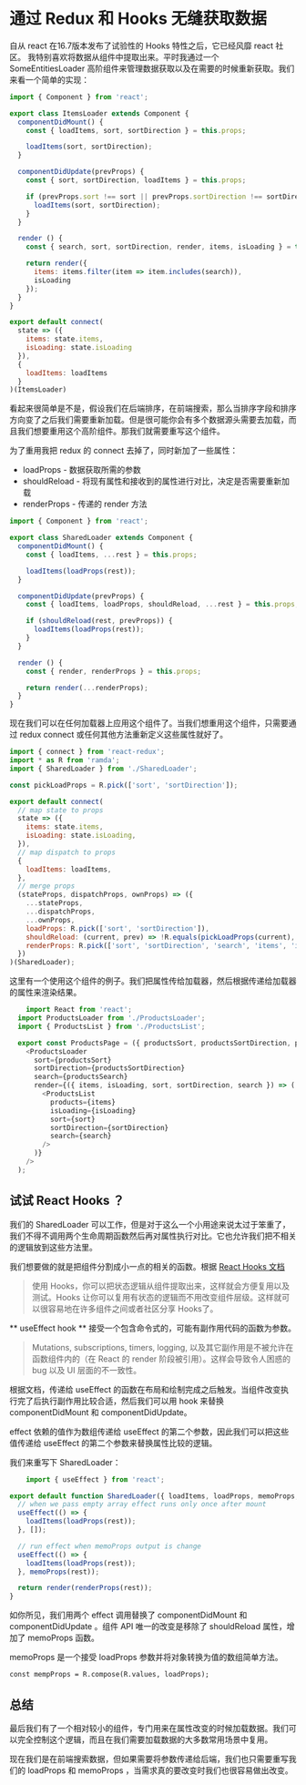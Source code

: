 # 通过 Redux 和 Hooks 无缝获取数据

自从 react 在16.7版本发布了试验性的 Hooks 特性之后，它已经风靡 react 社区。
我特别喜欢将数据从组件中提取出来。平时我通过一个 SomeEntitiesLoader 高阶组件来管理数据获取以及在需要的时候重新获取。我们来看一个简单的实现：

```javascript
import { Component } from 'react';

export class ItemsLoader extends Component {
  componentDidMount() {
    const { loadItems, sort, sortDirection } = this.props;

    loadItems(sort, sortDirection);
  }

  componentDidUpdate(prevProps) {
    const { sort, sortDirection, loadItems } = this.props;

    if (prevProps.sort !== sort || prevProps.sortDirection !== sortDirection) {
      loadItems(sort, sortDirection);
    }
  }

  render () {
    const { search, sort, sortDirection, render, items, isLoading } = this.props;

    return render({
      items: items.filter(item => item.includes(search)), 
      isLoading
    });
  }
}

export default connect(
  state => ({
    items: state.items,
    isLoading: state.isLoading
  }),
  {
    loadItems: loadItems
  }
)(ItemsLoader)
```

看起来很简单是不是，假设我们在后端排序，在前端搜索，那么当排序字段和排序方向变了之后我们需要重新加载。但是很可能你会有多个数据源头需要去加载，而且我们想要重用这个高阶组件。那我们就需要重写这个组件。

为了重用我把 redux 的 connect 去掉了，同时新加了一些属性：
* loadProps - 数据获取所需的参数
* shouldReload - 将现有属性和接收到的属性进行对比，决定是否需要重新加载
* renderProps - 传递的 render 方法

```javascript
import { Component } from 'react';

export class SharedLoader extends Component {
  componentDidMount() {
    const { loadItems, ...rest } = this.props;

    loadItems(loadProps(rest));
  }

  componentDidUpdate(prevProps) {
    const { loadItems, loadProps, shouldReload, ...rest } = this.props;

    if (shouldReload(rest, prevProps)) {
      loadItems(loadProps(rest));
    }
  }

  render () {
    const { render, renderProps } = this.props;

    return render(...renderProps);
  }
}
```
现在我们可以在任何加载器上应用这个组件了。当我们想重用这个组件，只需要通过 redux connect 或任何其他方法重新定义这些属性就好了。

```javascript
import { connect } from 'react-redux';
import * as R from 'ramda';
import { SharedLoader } from './SharedLoader';

const pickLoadProps = R.pick(['sort', 'sortDirection']);

export default connect(
  // map state to props
  state => ({
    items: state.items,
    isLoading: state.isLoading,
  }),
  // map dispatch to props
  {
    loadItems: loadItems,
  },
  // merge props
  (stateProps, dispatchProps, ownProps) => ({
    ...stateProps,
    ...dispatchProps,
    ...ownProps,
    loadProps: R.pick(['sort', 'sortDirection']),
    shouldReload: (current, prev) => !R.equals(pickLoadProps(current), pickLoadProps(prev)),
    renderProps: R.pick(['sort', 'sortDirection', 'search', 'items', 'isLoading']),
  })
)(SharedLoader);
```
这里有一个使用这个组件的例子。我们把属性传给加载器，然后根据传递给加载器的属性来渲染结果。
```javascript
	import React from 'react';
  import ProductsLoader from './ProductsLoader';
  import { ProductsList } from './ProductsList';

  export const ProductsPage = ({ productsSort, productsSortDirection, productsSearch }) => (
    <ProductsLoader
      sort={productsSort}
      sortDirection={productsSortDirection}
      search={productsSearch}
      render={({ items, isLoading, sort, sortDirection, search }) => (
        <ProductsList 
          products={items} 
          isLoading={isLoading} 
          sort={sort} 
          sortDirection={sortDirection} 
          search={search} 
        />
      )}
    />
  );
```
## 试试 React Hooks ？

我们的 SharedLoader 可以工作，但是对于这么一个小用途来说太过于笨重了，我们不得不调用两个生命周期函数然后再对属性执行对比。它也允许我们把不相关的逻辑放到这些方法里。

我们想要做的就是把组件分割成小一点的相关的函数。根据 [React Hooks 文档](https://reactjs.org/docs/hooks-intro.html)
> 使用 Hooks，你可以把状态逻辑从组件提取出来，这样就会方便复用以及测试。Hooks 让你可以复用有状态的逻辑而不用改变组件层级。这样就可以很容易地在许多组件之间或者社区分享 Hooks了。
> 

** useEffect hook **
接受一个包含命令式的，可能有副作用代码的函数为参数。
> Mutations, subscriptions, timers, logging, 以及其它副作用是不被允许在函数组件内的（在 React 的 render 阶段被引用）。这样会导致令人困惑的 bug 以及 UI 层面的不一致性。
> 

根据文档，传递给 useEffect 的函数在布局和绘制完成之后触发。当组件改变执行完了后执行副作用比较合适，然后我们可以用 hook 来替换 componentDidMount 和 componentDidUpdate。

effect 依赖的值作为数组传递给 useEffect 的第二个参数，因此我们可以把这些值传递给 useEffect 的第二个参数来替换属性比较的逻辑。

我们来重写下 SharedLoader：
```javascript
	import { useEffect } from 'react';

export default function SharedLoader({ loadItems, loadProps, memoProps, renderProps, render, ...rest }) {
  // when we pass empty array effect runs only once after mount
  useEffect(() => {
    loadItems(loadProps(rest));
  }, []);

  // run effect when memoProps output is change
  useEffect(() => {
    loadItems(loadProps(rest));
  }, memoProps(rest));

  return render(renderProps(rest));
}
```
如你所见，我们用两个 effect 调用替换了 componentDidMount 和 componentDidUpdate 。组件 API 唯一的改变是移除了 shouldReload 属性，增加了 memoProps 函数。

memoProps 是一个接受 loadProps 参数并将对象转换为值的数组简单方法。

<code>const mempProps = R.compose(R.values, loadProps);</code>

## 总结

最后我们有了一个相对较小的组件，专门用来在属性改变的时候加载数据。我们可以完全控制这个逻辑，而且在我们需要加载数据的大多数常用场景中复用。

现在我们是在前端搜索数据，但如果需要将参数传递给后端，我们也只需要重写我们的 loadProps 和 memoProps ，当需求真的要改变时我们也很容易做出改变。
